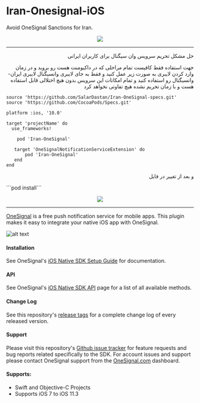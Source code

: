 # Iran-Onesignal-iOS
Avoid OneSignal Sanctions for Iran.
<p align="center">
  <img src="https://onesignal.com/assets/common/logo_onesignal_color.png"/>
</p>


---
<p align="right"> حل مشکل تحریم سرویس وان سیگنال برای کاربران ایرانی</p>

<p align="right">جهت استفاده فقط کافیست تمام مراحلی که در داکیومنت هست رو بروید و در زمان وارد کردن لایبری به صورت زیر عمل کنید و فقط به جای لایبری وانسیگنال لایبری ایران-وانسیگنال رو استفاده کنید و تمام امکانات این سرویس بدون هیچ اختلالی قابل استفاده هست و با زمان تحریم نشده هیچ تفاوتی نخواهد کرد</p>

```
source 'https://github.com/SalarDastan/Iran-OneSignal-specs.git'
source 'https://github.com/CocoaPods/Specs.git'

platform :ios, '10.0'

target 'projectName' do
  use_frameworks!

    pod 'Iran-OneSignal'

   target 'OneSignalNotificationServiceExtension' do
       pod 'Iran-OneSignal'
   end
end

```
<p align="right">و بعد از تغییر در فایل</p>```pod install```



<br>




<p align="center">
  <img src="https://onesignal.com/assets/common/logo_onesignal_color.png"/>
</p>


---

[OneSignal](https://www.onesignal.com) is a free push notification service for mobile apps. This plugin makes it easy to integrate your native iOS app with OneSignal.

![alt text](https://onesignal.com/images/ios_10_notification_image.gif)

#### Installation
See OneSignal's [iOS Native SDK Setup Guide](https://documentation.onesignal.com/docs/ios-sdk-setup) for documentation.

#### API
See OneSignal's [iOS Native SDK API](https://documentation.onesignal.com/docs/ios-native-sdk) page for a list of all available methods.

#### Change Log
See this repository's [release tags](https://github.com/OneSignal/OneSignal-iOS-SDK/releases) for a complete change log of every released version.

#### Support
Please visit this repository's [Github issue tracker](https://github.com/OneSignal/OneSignal-iOS-SDK/issues) for feature requests and bug reports related specifically to the SDK.
For account issues and support please contact OneSignal support from the [OneSignal.com](https://onesignal.com) dashboard.

#### Supports:
* Swift and Objective-C Projects
* Supports iOS 7 to iOS 11.3

